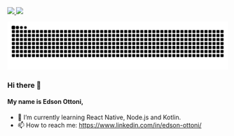 <div>
  <a href="https://github.com/EdsonOttoni" >
    <img height="150em" src="https://github-readme-stats.vercel.app/api?username=edsonottoni&hide=prs,issues,contribs&theme=vue-dark&show_icons=true&count_private=true">
    <img height="150em" src="https://github-readme-stats.vercel.app/api/top-langs/?username=edsonottoni&layout=compact&theme=vue-dark">
  </a>
</div>

![Snake_animation](https://github.com/edsonottoni/edsonottoni/blob/output/github-contribution-grid-snake.svg)

### Hi there 👋
#### My name is Edson Ottoni, 

- 🌱 I’m currently learning React Native, Node.js and Kotlin.
- 📫 How to reach me: https://www.linkedin.com/in/edson-ottoni/
